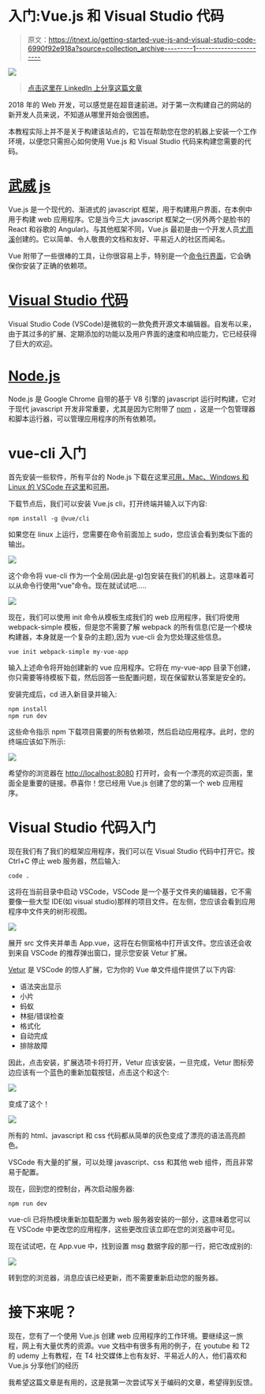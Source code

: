 # 入门:Vue.js 和 Visual Studio 代码

> 原文：<https://itnext.io/getting-started-vue-js-and-visual-studio-code-6990f92e918a?source=collection_archive---------1----------------------->

![](img/bb3ea606cfd1948841e043233caa35ac.png)

> [点击这里在 LinkedIn 上分享这篇文章](https://www.linkedin.com/cws/share?url=https%3A%2F%2Fitnext.io%2Fgetting-started-vue-js-and-visual-studio-code-6990f92e918a)

2018 年的 Web 开发，可以感觉是在超音速前进。对于第一次构建自己的网站的新开发人员来说，不知道从哪里开始会很困惑。

本教程实际上并不是关于构建该站点的，它旨在帮助您在您的机器上安装一个工作环境，以便您只需担心如何使用 Vue.js 和 Visual Studio 代码来构建您需要的代码。

# [武威 js](https://vuejs.org/)

Vue.js 是一个现代的、渐进式的 javascript 框架，用于构建用户界面，在本例中用于构建 web 应用程序。它是当今三大 javascript 框架之一(另外两个是脸书的 React 和谷歌的 Angular)。与其他框架不同，Vue.js 最初是由一个开发人员[尤雨溪](https://medium.com/u/4f198f5f1f12?source=post_page-----6990f92e918a--------------------------------)创建的。它以简单、令人敬畏的文档和友好、平易近人的社区而闻名。

Vue 附带了一些很棒的工具，让你很容易上手，特别是一个[命令行界面](https://github.com/vuejs/vue-cli/blob/dev/docs/README.md)，它会确保你安装了正确的依赖项。

# [Visual Studio 代码](https://code.visualstudio.com/)

Visual Studio Code (VSCode)是微软的一款免费开源文本编辑器。自发布以来，由于其过多的扩展、定期添加的功能以及用户界面的速度和响应能力，它已经获得了巨大的欢迎。

# [Node.js](https://nodejs.org)

Node.js 是 Google Chrome 自带的基于 V8 引擎的 javascript 运行时构建，它对于现代 javascript 开发非常重要，尤其是因为它附带了 [npm](https://nodejs.org/) ，这是一个包管理器和脚本运行器，可以管理应用程序的所有依赖项。

# vue-cli 入门

首先安装一些软件，所有平台的 Node.js 下载在这里[可用，Mac、Windows 和 Linux 的 VSCode 在这里](https://nodejs.org/en/download/)和[可用](https://code.visualstudio.com/download)。

下载节点后，我们可以安装 Vue.js cli，打开终端并输入以下内容:

```
npm install -g @vue/cli
```

如果您在 linux 上运行，您需要在命令前面加上 sudo，您应该会看到类似下面的输出。

![](img/a41737211828067796c52e2866bbb598.png)

这个命令将 vue-cli 作为一个全局(因此是-g)包安装在我们的机器上。这意味着可以从命令行使用“vue”命令。现在就试试吧…..

![](img/7f30dfb0021365b607517c92c88af5cb.png)

现在，我们可以使用 init 命令从模板生成我们的 web 应用程序，我们将使用 webpack-simple 模板，但是您不需要了解 webpack 的所有信息(它是一个模块构建器，本身就是一个复杂的主题),因为 vue-cli 会为您处理这些信息。

```
vue init webpack-simple my-vue-app
```

输入上述命令将开始创建新的 vue 应用程序。它将在 my-vue-app 目录下创建，你只需要等待模板下载，然后回答一些配置问题，现在保留默认答案是安全的。

安装完成后，cd 进入新目录并输入:

```
npm install
npm run dev
```

这些命令指示 npm 下载项目需要的所有依赖项，然后启动应用程序。此时，您的终端应该如下所示:

![](img/6c06e96c23192d6e5df392cc579cb0db.png)

希望你的浏览器在 [http://localhost:8080](http://localhost:8080) 打开时，会有一个漂亮的欢迎页面，里面全是重要的链接。恭喜你！您已经用 Vue.js 创建了您的第一个 web 应用程序。

# Visual Studio 代码入门

现在我们有了我们的框架应用程序，我们可以在 Visual Studio 代码中打开它。按 Ctrl+C 停止 web 服务器，然后输入:

```
code .
```

这将在当前目录中启动 VSCode，VSCode 是一个基于文件夹的编辑器，它不需要像一些大型 IDE(如 visual studio)那样的项目文件。在左侧，您应该会看到应用程序中文件夹的树形视图。

![](img/ba36d69ca3026e991d6900ad73784a11.png)

展开 src 文件夹并单击 App.vue，这将在右侧窗格中打开该文件。您应该还会收到来自 VSCode 的推荐弹出窗口，提示您安装 Vetur 扩展。

[Vetur](https://marketplace.visualstudio.com/items?itemName=octref.vetur) 是 VSCode 的惊人扩展，它为你的 Vue 单文件组件提供了以下内容:

*   语法突出显示
*   小片
*   蚂蚁
*   林挺/错误检查
*   格式化
*   自动完成
*   排除故障

因此，点击安装，扩展选项卡将打开，Vetur 应该安装，一旦完成，Vetur 图标旁边应该有一个蓝色的重新加载按钮，点击这个和这个:

![](img/9acfea1e64c1b310b706dccccd366205.png)

变成了这个！

![](img/859a3f17a71e77d607018fa9389dc659.png)

所有的 html、javascript 和 css 代码都从简单的灰色变成了漂亮的语法高亮颜色。

VSCode 有大量的扩展，可以处理 javascript、css 和其他 web 组件，而且非常易于配置。

现在，回到您的控制台，再次启动服务器:

```
npm run dev
```

vue-cli 已将热模块重新加载配置为 web 服务器安装的一部分，这意味着您可以在 VSCode 中更改您的应用程序，这些更改应该立即在您的浏览器中可见。

现在试试吧，在 App.vue 中，找到设置 msg 数据字段的那一行，把它改成别的:

![](img/f8b938b8b0825844a8335f6fb4e1cf51.png)

转到您的浏览器，消息应该已经更新，而不需要重新启动您的服务器。

# 接下来呢？

现在，您有了一个使用 Vue.js 创建 web 应用程序的工作环境。要继续这一旅程，网上有大量优秀的资源。vue 文档中有很多有用的例子，在 youtube 和 T2 的 udemy 上有教程，在 T4 社交媒体上也有友好、平易近人的人，他们喜欢和 Vue.js 分享他们的经历

我希望这篇文章是有用的，这是我第一次尝试写关于编码的文章，希望得到反馈。
